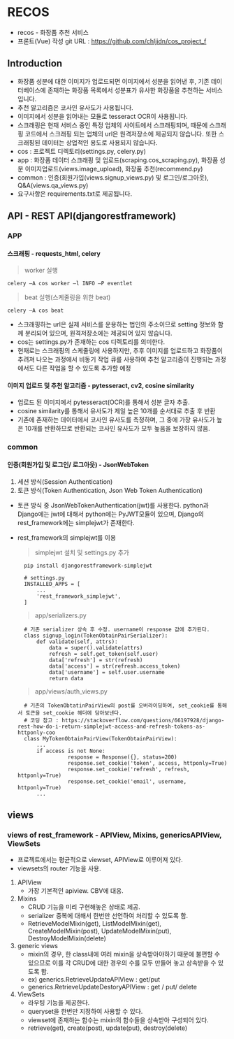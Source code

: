 # RECOS

- recos - 화장품 추천 서비스
- 프론트(Vue) 작성 git URL : https://github.com/chljidn/cos_project_f
## Introduction

- 화장품 성분에 대한 이미지가 업로드되면 이미지에서 성분을 읽어낸 후, 기존 데이터베이스에 존재하는 화장품 목록에서 성분표가 유사한 화장품을 추천하는 서비스 입니다.
- 추천 알고리즘은 코사인 유사도가 사용됩니다.
- 이미지에서 성분을 읽어내는 모듈로 tesseract OCR이 사용됩니다.
- 스크래핑은 현재 서비스 중인 특정 업체의 사이트에서 스크래핑되며, 때문에 스크래핑 코드에서 스크래핑 되는 업체의 url은 원격저장소에 제공되지 않습니다. 또한 스크래핑된 데이터는 상업적인 용도로 사용되지 않습니다.
- cos : 프로젝트 디렉토리(settings.py, celery.py)
- app : 화장품 데이터 스크래핑 및 업로드(scraping.cos_scraping.py), 화장품 성분 이미지업로드(views.image_upload), 화장품 추천(recommend.py)
- common : 인증(회원가입(views.signup_views.py) 및 로그인/로그아웃), Q&A(views.qa_views.py)
- 요구사항은 requirements.txt로 제공됩니다.

## API - REST API(djangorestframework)
          
### APP

#### 스크래핑 - requests_html, celery
   > worker 실행
   
    celery –A cos worker –l INFO –P eventlet     
   
   > beat 실행(스케줄링을 위한 beat)
   
    celery –A cos beat
    
* 스크래핑하는 url은 실제 서비스를 운용하는 법인의 주소이므로 setting 정보와 함께 분리되어 있으며, 원격저장소에는 제공되어 있지 않습니다. 
* cos는 settings.py가 존재하는 cos 디렉토리를 의미한다.
* 현재로는 스크래핑의 스케줄링에 사용하지만, 추후 이미지를 업로드하고 화장품이 추려져 나오는 과정에서 비동기 작업 큐를 사용하여 추천 알고리즘이 진행되는 과정에서도 다른 작업을 할 수 있도록 추가할 예정
    
    
#### 이미지 업로드 및 추천 알고리즘 - pytesseract, cv2, cosine similarity
* 업로드 된 이미지에서 pytesseract(OCR)를 통해서 성분 글자 추출.
* cosine similarity를 통해서 유사도가 제일 높은 10개를 순서대로 추출 후 반환
* 기존에 존재하는 데이터에서 코사인 유사도를 측정하며, 그 중에 가장 유사도가 높은 10개를 반환하므로 반환되는 코사인 유사도가 모두 높음을 보장하지 않음.


### common

#### 인증(회원가입 및 로그인/ 로그아웃) - JsonWebToken
1. 세션 방식(Session Authentication)
2. 토큰 방식(Token Authentication, Json Web Token Authentication)
* 토큰 방식 중 JsonWebTokenAuthentication(jwt)를 사용한다. python과 Django에는 jwt에 대해서 python에는 PyJWT모듈이 있으며, Django의 rest_framework에는 simplejwt가 존재한다.
* rest_framework의 simplejwt를 이용

    > simplejwt 설치 및 settings.py 추가

        pip install djangorestframework-simplejwt

        # settings.py
        INSTALLED_APPS = [
            ...
            'rest_framework_simplejwt',
        ]
        
     > app/serializers.py

        # 기존 serializer 상속 후 수정. username이 response 값에 추가된다.
        class signup_login(TokenObtainPairSerializer):
            def validate(self, attrs):
                data = super().validate(attrs)
                refresh = self.get_token(self.user)
                data['refresh'] = str(refresh)
                data['access'] = str(refresh.access_token)
                data['username'] = self.user.username
                return data
                
    > app/views/auth_views.py

        # 기존의 TokenObtatinPairView의 post를 오버라이딩하여, set_cookie를 통해서 토큰을 set_cookie 헤더에 담아보낸다.
        # 코딩 참고 : https://stackoverflow.com/questions/66197928/django-rest-how-do-i-return-simplejwt-access-and-refresh-tokens-as-httponly-coo
        class MyTokenObtainPairView(TokenObtainPairView):
            ...
            if access is not None:
                      response = Response({}, status=200)
                      response.set_cookie('token', access, httponly=True)
                      response.set_cookie('refresh', refresh, httponly=True)
                      response.set_cookie('email', username, httponly=True)
            ...

          
## views

### views of rest_framework - APIView, Mixins, genericsAPIView, ViewSets
* 프로젝트에서는 평균적으로 viewset, APIView로 이루어져 있다.
* viewsets의 router 기능을 사용. 

1) APIView 
    - 가장 기본적인 apiview. CBV에 대응.
2) Mixins   
    - CRUD 기능을 미리 구현해놓은 상태로 제공.
    -  serializer 중복에 대해서 한번만 선언하여 처리할 수 있도록 함.
    -  RetrieveModelMixin(get), ListModelMixin(get), CreateModelMixin(post), UpdateModelMixin(put), DestroyModelMixin(delete)
3) generic views 
    - mixin의 경우, 한 class내에 여러 mixin을 상속받아야하기 때문에 불편할 수 있으므로 이를 각  CRUD에 대한 경우의 수를 모두 만들어 놓고 상속받을 수 있도록 함.
    - ex) generics.RetrieveUpdateAPIView : get/put
    - generics.RetrieveUpdateDestoryAPIView : get / put/ delete
4) ViewSets 
    - 라우팅 기능을 제공한다. 
    - queryset을 한번만 지정하여 사용할 수 있다. 
    - viewset에 존재하는 함수는 mixin의 함수들을 상속받아 구성되어 있다.
    - retrieve(get), create(post), update(put), destroy(delete)
